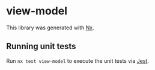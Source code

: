 # view-model

This library was generated with [Nx](https://nx.dev).

## Running unit tests

Run `nx test view-model` to execute the unit tests via [Jest](https://jestjs.io).
